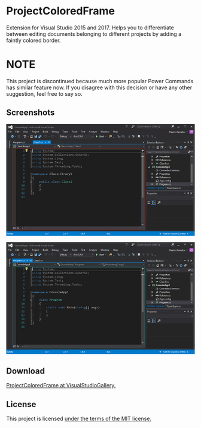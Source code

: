 # ProjectColoredFrame
Extension for Visual Studio 2015 and 2017. Helps you to differentiate between editing documents belonging to different projects by adding a faintly colored border.

# NOTE

This project is discontinued because much more popular Power Commands has similar feature now. If you disagree with this decision or have any other suggestion, feel free to say so.

## Screenshots

![Red border screenshot](red.png?raw=true "A border around a file from one project inside a solution")

![Teal border screenshot](teal.png?raw=true "A border around a file from another project inside a solution")

## Download
[ProjectColoredFrame at VisualStudioGallery.](https://visualstudiogallery.msdn.microsoft.com/6eb7179c-968d-4076-a74a-81251822dfa4)

## License
This project is licensed [under the terms of the MIT license.](ProjectColoredFrame/LICENSE.txt)
